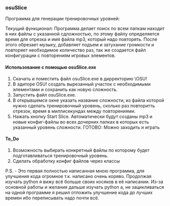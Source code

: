 ### osuSlice
Программа для генерации тренировочных уровней:

Текущий функционал:
Программа делает поиск по всем папкам находит в них файлы с указанной сдложностью, по этому файлу определяется время для отрезка и имя файла mp3, который надо повторять. После этого обрезает музыку, добавляет подъем и затухание громкости и повторяет необходимое количество раз, так же создается файл конфигурации с повторениям игровых элементов.  

#### Использование с помощью osuSlice.exe
1. Скачать и поместить файл osuSlice.exe в дирректорию \OSU!
2. В эдиторе OSU! создать вырезанный участок с необходимыми элементами и сохранить как новую сложность.
3. Запустить файл osuSlice.exe.
4. В открывшемся окне указать название сложности, из файла которой нужно сделать тренировочный уровень, сколько раз повторитть отрезок, время в миллисекундах между повторениями.
5. Нажать кнопку Start Slice. Автоматически будут созданы mp3 и новые конфиг-файлы во всех дочерних папках в которых есть указанный уровень сложности.
ГОТОВО: Можно заходить и играть

#### To_Do
1. Возможность выбирать конкретный файлы по которому будет подготавливаться тренировочный уровень.
2. Сделать обработку конфиг файлов через классы

P.S. - Это первая полностью написанная мною программа,  для улучшения кода огромное т.к. написано очень коряво. Продолжая изучать python я вижу всё больше своих косяков в её написании. Из-за основной работы и желания дальше изучать python а, не зацикливаться на одной программе я решил отложить улучшение кода до лучших времен ибо переписывать надо почти всё.
